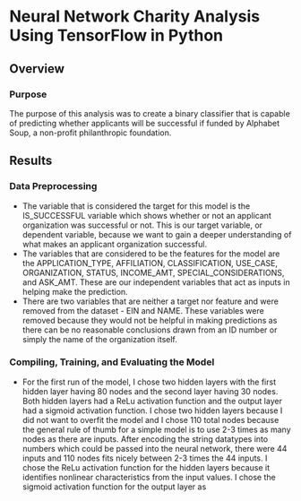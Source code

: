 # Neural Network Charity Analysis Using TensorFlow in Python

## Overview

### Purpose
The purpose of this analysis was to create a binary classifier that is capable of predicting whether applicants will be successful if funded by Alphabet Soup, a non-profit philanthropic foundation.

## Results

### Data Preprocessing

- The variable that is considered the target for this model is the IS_SUCCESSFUL variable which shows whether or not an applicant organization was successful or not. This is our target variable, or dependent variable, because we want to gain a deeper understanding of what makes an applicant organization successful.
- The variables that are considered to be the features for the model are the APPLICATION_TYPE, AFFILIATION, CLASSIFICATION, USE_CASE, ORGANIZATION, STATUS, INCOME_AMT, SPECIAL_CONSIDERATIONS, and ASK_AMT. These are our independent variables that act as inputs in helping make the prediction.
- There are two variables that are neither a target nor feature and were removed from the dataset - EIN and NAME. These variables were removed because they would not be helpful in making predictions as there can be no reasonable conclusions drawn from an ID number or simply the name of the organization itself.

### Compiling, Training, and Evaluating the Model

- For the first run of the model, I chose two hidden layers with the first hidden layer having 80 nodes and the second layer having 30 nodes. Both hidden layers had a ReLu activation function and the output layer had a sigmoid activation function. I chose two hidden layers because I did not want to overfit the model and I chose 110 total nodes because the general rule of thumb for a simple model is to use 2-3 times as many nodes as there are inputs. After encoding the string datatypes into numbers which could be passed into the neural network, there were 44 inputs and 110 nodes fits nicely between 2-3 times the 44 inputs. I chose the ReLu activation function for the hidden layers because it identifies nonlinear characteristics from the input values. I chose the sigmoid activation function for the output layer as 
